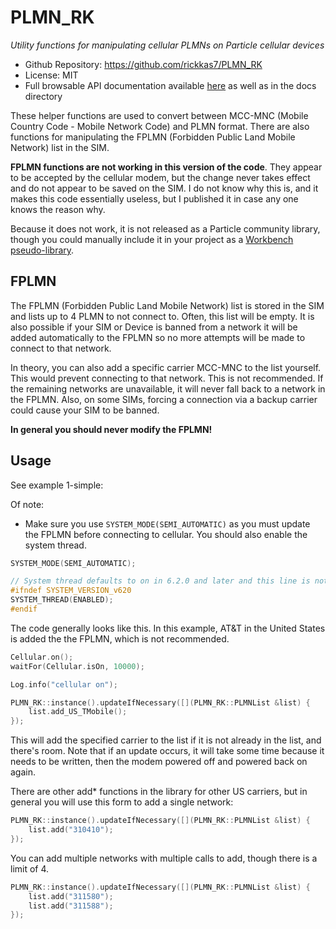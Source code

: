 # PLMN_RK

*Utility functions for manipulating cellular PLMNs on Particle cellular devices*

- Github Repository: https://github.com/rickkas7/PLMN_RK
- License: MIT
- Full browsable API documentation available [here](https://rickkas7.github.io/PLMN_RK/index.html) as well as in the docs directory 

These helper functions are used to convert between MCC-MNC (Mobile Country Code - Mobile Network Code) and
PLMN format. There are also functions for manipulating the FPLMN (Forbidden Public Land Mobile Network) list in the SIM. 

**FPLMN functions are not working in this version of the code**. They appear to be accepted by the cellular modem, but
the change never takes effect and do not appear to be saved on the SIM. I do not know why this is, and it makes this code
essentially useless, but I published it in case any one knows the reason why.

Because it does not work, it is not released as a Particle community library, though you could manually include it 
in your project as a [Workbench pseudo-library](https://docs.particle.io/getting-started/device-os/firmware-libraries/#workbench-pseudo-libraries).

## FPLMN

The FPLMN (Forbidden Public Land Mobile Network) list is stored in the SIM and lists up to 4 PLMN to not connect to. 
Often, this list will be empty. It is also possible if your SIM or Device is banned from a network it will be added
automatically to the FPLMN so no more attempts will be made to connect to that network.

In theory, you can also add a specific carrier MCC-MNC to the list yourself. This would prevent connecting to that 
network. This is not recommended. If the remaining networks are unavailable, it will never fall back to a network
in the FPLMN. Also, on some SIMs, forcing a connection via a backup carrier could cause your SIM to be banned.

**In general you should never modify the FPLMN!**

## Usage

See example 1-simple:

Of note:

- Make sure you use `SYSTEM_MODE(SEMI_AUTOMATIC)` as you must update the FPLMN before connecting to cellular. You should also enable the system thread.

```cpp
SYSTEM_MODE(SEMI_AUTOMATIC);

// System thread defaults to on in 6.2.0 and later and this line is not required
#ifndef SYSTEM_VERSION_v620
SYSTEM_THREAD(ENABLED);
#endif
```

The code generally looks like this. In this example, AT&T in the United States is added the the FPLMN, which is not recommended.

```cpp
Cellular.on();
waitFor(Cellular.isOn, 10000);

Log.info("cellular on");

PLMN_RK::instance().updateIfNecessary([](PLMN_RK::PLMNList &list) {
    list.add_US_TMobile();
});
```

This will add the specified carrier to the list if it is not already in the list, and there's room. Note that if an update occurs,
it will take some time because it needs to be written, then the modem powered off and powered back on again.

There are other add* functions in the library for other US carriers, but in general you will use this form to add a single network:

```cpp
PLMN_RK::instance().updateIfNecessary([](PLMN_RK::PLMNList &list) {
    list.add("310410");
});
```

You can add multiple networks with multiple calls to add, though there is a limit of 4.

```cpp
PLMN_RK::instance().updateIfNecessary([](PLMN_RK::PLMNList &list) {
    list.add("311580"); 
    list.add("311588");
});
```



